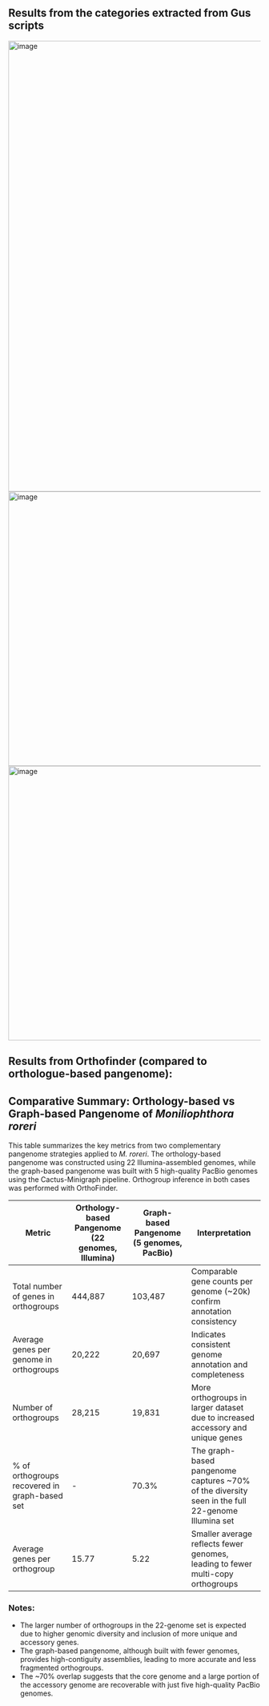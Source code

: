 ## Results from the categories extracted from Gus scripts

<img width="1072" height="900" alt="image" src="https://github.com/user-attachments/assets/c60fd36f-2d6f-4a4b-bb98-aaf30afcfc61" />
<img width="608" height="548" alt="image" src="https://github.com/user-attachments/assets/027e2762-a487-4a53-9c70-4389e5f681c0" />
<img width="608" height="548" alt="image" src="https://github.com/user-attachments/assets/f9c115e3-d713-4876-8915-f3c4c1021c54" />

## Results from Orthofinder (compared to orthologue-based pangenome):

## Comparative Summary: Orthology-based vs Graph-based Pangenome of *Moniliophthora roreri*

This table summarizes the key metrics from two complementary pangenome strategies applied to *M. roreri*. The orthology-based pangenome was constructed using 22 Illumina-assembled genomes, while the graph-based pangenome was built with 5 high-quality PacBio genomes using the Cactus-Minigraph pipeline. Orthogroup inference in both cases was performed with OrthoFinder.

| Metric                                    | Orthology-based Pangenome (22 genomes, Illumina) | Graph-based Pangenome (5 genomes, PacBio) | Interpretation |
|------------------------------------------|--------------------------------------------------|-------------------------------------------|----------------|
| Total number of genes in orthogroups     | 444,887                                          | 103,487                                   | Comparable gene counts per genome (~20k) confirm annotation consistency |
| Average genes per genome in orthogroups  | 20,222                                           | 20,697                                    | Indicates consistent genome annotation and completeness |
| Number of orthogroups                    | 28,215                                           | 19,831                                    | More orthogroups in larger dataset due to increased accessory and unique genes |
| % of orthogroups recovered in graph-based set | -                                            | 70.3%                                     | The graph-based pangenome captures ~70% of the diversity seen in the full 22-genome Illumina set |
| Average genes per orthogroup             | 15.77                                            | 5.22                                      | Smaller average reflects fewer genomes, leading to fewer multi-copy orthogroups |

### Notes:
- The larger number of orthogroups in the 22-genome set is expected due to higher genomic diversity and inclusion of more unique and accessory genes.
- The graph-based pangenome, although built with fewer genomes, provides high-contiguity assemblies, leading to more accurate and less fragmented orthogroups.
- The ~70% overlap suggests that the core genome and a large portion of the accessory genome are recoverable with just five high-quality PacBio genomes.

